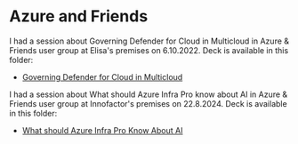 # Azure and Friends
I had a session about Governing Defender for Cloud in Multicloud in Azure & Friends user group at Elisa's premises on 6.10.2022. Deck is available in this folder:
- [Governing Defender for Cloud in Multicloud](Governing-MDC.pdf)

I had a session about What should Azure Infra Pro know about AI in Azure & Friends user group at Innofactor's premises on 22.8.2024. Deck is available in this folder:
- [What should Azure Infra Pro Know About AI](WhatShouldAzureInfraProKnowAboutAI.pdf)